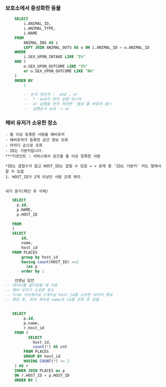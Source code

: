 ### 보호소에서 중성화한 동물
```sql
    SELECT 
        i.ANIMAL_ID, 
        i.ANIMAL_TYPE, 
        i.NAME 
    FROM 
        ANIMAL_INS AS i 
        LEFT JOIN ANIMAL_OUTS AS o ON i.ANIMAL_ID = o.ANIMAL_ID 
    WHERE 
        i.SEX_UPON_INTAKE LIKE "I%" 
    AND (
        o.SEX_UPON_OUTCOME LIKE "S%" 
        or o.SEX_UPON_OUTCOME LIKE "N%"
    ) 
    ORDER BY 
        1

        -- 논리 연산자 :  and , or
        --  * 'and가 먼저 실행'되니까 
        --  or 실행을 먼저 하려면 '괄호'를 써줘야 됨!!
        --  실행순서 and -> or
```

### 헤비 유저가 소유한 장소
    - 둘 이상 등록한 사람을 헤비유저
    - 헤비유저가 등록한 공간 정보 조회 
    - 아이디 순으로 조회
    - ID는 기본키입니다.
    ***키포인트 : 서비스에서 공간을 둘 이상 등록한 사람
    
    *ID는 겹칠수가 없고 HOST_ID는 겹칠 수 있음 = > 문제 중 'ID는 기본키' 라는 말에서 알 수 있음
    1. HOST_ID가 2개 이상인 사람 조회 쿼리
    

    내가 푼거(확인 후 삭제)
 ```sql
    SELECT 
      p.id,
      p.NAME,
      p.HOST_ID
      
    FROM 
    (
    SELECT
        id,
        name,
        host_id
    FROM PLACES
        group by host_id 
        having count(HOST_ID) >=2
          )as p
        order by 1
```

```sql 
    선생님 답안
-- 데이터를 필터링할 때 사용
-- 헤비 유저가 소유한 장소
-- from 서브쿼리로 2개이상 host_id를 소유한 데이터 확보
-- 확보 후, 외부 쿼리로 name과 id를 조회 후 정렬
    
  
   SELECT
        p.id,
        p.name,
        r.host_id
    FROM (
          SELECT 
            host_id,
            count(*) AS cnt
        FROM PLACES
        GROUP BY host_id
        HAVING COUNT(*) >= 2
    ) AS r
    INNER JOIN PLACES as p
    ON r.HOST_ID = p.HOST_ID
    ORDER BY 1
```



       
